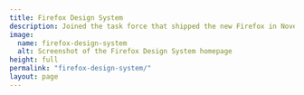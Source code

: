 ```yaml
---
title: Firefox Design System
description: Joined the task force that shipped the new Firefox in November 2017. Designed and scaled the Photon design language to Firefox web, iOS and Android products.
image: 
  name: firefox-design-system
  alt: Screenshot of the Firefox Design System homepage
height: full
permalink: "firefox-design-system/"
layout: page
---
```


